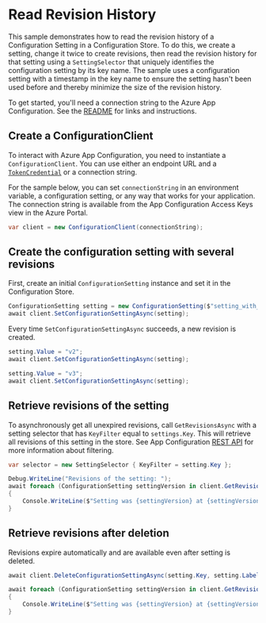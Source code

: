 # Read Revision History

This sample demonstrates how to read the revision history of a Configuration Setting in a Configuration Store. To do this, we create a setting, change it twice to create revisions, then read the revision history for that setting using a `SettingSelector` that uniquely identifies the configuration setting by its key name. The sample uses a configuration setting with a timestamp in the key name to ensure the setting hasn't been used before and thereby minimize the size of the revision history.
 
To get started, you'll need a connection string to the Azure App Configuration. See the [README](../README.md) for links and instructions.

## Create a ConfigurationClient

To interact with Azure App Configuration, you need to instantiate a `ConfigurationClient`. You can use either an endpoint URL and a [`TokenCredential`](../../../identity/Azure.Identity/README.md#credentials) or a connection string.
 
For the sample below, you can set `connectionString` in an environment variable, a configuration setting, or any way that works for your application. The connection string is available from the App Configuration Access Keys view in the Azure Portal.

```C# Snippet:AzConfigSample4_CreateConfigurationClient
var client = new ConfigurationClient(connectionString);
```

## Create the configuration setting with several revisions

First, create an initial `ConfigurationSetting` instance and set it in the Configuration Store.

```C# Snippet:AzConfigSample4_SetConfigurationSetting
ConfigurationSetting setting = new ConfigurationSetting($"setting_with_revisions-{DateTime.Now:s}", "v1");
await client.SetConfigurationSettingAsync(setting);
```

Every time `SetConfigurationSettingAsync` succeeds, a new revision is created.

```C# Snippet:AzConfigSample4_AddRevisions
setting.Value = "v2";
await client.SetConfigurationSettingAsync(setting);

setting.Value = "v3";
await client.SetConfigurationSettingAsync(setting);
``` 

## Retrieve revisions of the setting

To asynchronously get all unexpired revisions, call `GetRevisionsAsync` with a setting selector that has `KeyFilter` equal to `settings.Key`.  This will retrieve all revisions of this setting in the store. See App Configuration [REST API](https://github.com/Azure/AppConfiguration/blob/master/docs/REST/revisions.md#filtering) for more information about filtering.

```C# Snippet:AzConfigSample4_GetRevisions
var selector = new SettingSelector { KeyFilter = setting.Key };

Debug.WriteLine("Revisions of the setting: ");
await foreach (ConfigurationSetting settingVersion in client.GetRevisionsAsync(selector))
{
    Console.WriteLine($"Setting was {settingVersion} at {settingVersion.LastModified}.");
}
```

## Retrieve revisions after deletion

Revisions expire automatically and are available even after setting is deleted.

```C# Snippet:AzConfigSample4_GetRevisionsAfterDeletion
await client.DeleteConfigurationSettingAsync(setting.Key, setting.Label);

await foreach (ConfigurationSetting settingVersion in client.GetRevisionsAsync(selector))
{
    Console.WriteLine($"Setting was {settingVersion} at {settingVersion.LastModified}.");
}
```
